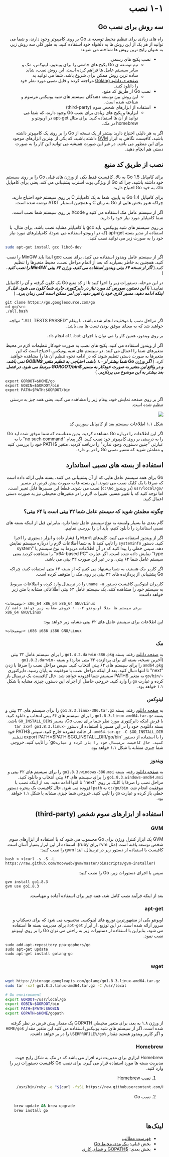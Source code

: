 <div dir="rtl">

# ۱-۱ نصب

## سه روش برای نصب Go

راه های زیادی برای تنظیم محیط توسعه ی Go بر روی کامپیوتر وجود دارند، و شما می توانید از هر یک از این روش ها به دلخواه خود استفاده کنید. به طور کلی سه روش زیر، به عنوان رایج ترین روش ها شناخته می شوند:

- نصب پکیج های رسمی.
    - تیم توسعه ی Go پکیج های جامعی را برای ویندوز، لینوکس، مک و سایر سیستم عامل ها فراهم کرده است. این روش نصب، شاید ساده ترین روش ممکن برای شروع باشد. شما می توانید به [صفحه ی دانلود Golang](https://golang.org/dl/) مراجعه کرده و فایل نصبی مورد نظر خود را دانلود کنید.
- نصب Go از طریق کد منبع.
    - این روش بین توسعه دهندگان سیستم های شبه یونیکس مرسوم و شناخته شده است.
- استفاده از ابزارهای شخص سوم (third-party)
    - ابزارها و پکیج های زیادی برای نصب Go وجود دارند، که شما می توانید از آن ها استفاده کنید. برای مثال apt-get در اوبونتو و homebrew در مک.

اگر به هر دلیلی احتیاح دارید بیشتر از یک نسخه از Go را بر روی یک کامپیوتر داشته باشید، کافیست نگاهی به ابزار [GVM](https://github.com/moovweb/gvm) داشته باشید، که یکی از بهترین ابزارهای موجود برای این منظور می باشد. در غیر این صورت همیشه می توانید این کار را به صورت دستی هم انجام دهید.

## نصب از طریق کد منبع

برای کامپایل Go 1.5 به بالا، کافیست فقط یکی از ورژن های قبلی Go را بر روی سیستم خود داشته باشید، چرا که Go از ویژگی بوت استرپ پشتیبانی می کند. یعنی برای کامپایل Go، به خود Go احتیاج دارید.

برای کامپایل Go 1.4 به پایین، شما به یک کامپایلر C بر روی سیستم خود احتیاج دارید. چراکه هنوز بخش هایی از Go به زبان C و همچنین اسمبلر AT&T نوشته شده است.

اگر از سیستم عامل مک استفاده می کنید و Xcode بر روی سیستم شما نصب است، شما کامپایلر مورد نیاز خود را دارید.

بر روی سیستم های شبه یونیکس، باید gcc یا کامپایلر مشابه نصب باشد. برای مثال، با استفاده از مدیر بسته apt-get (که در اوبونتو استفاده می شود)، کامپایلرهای مورد نیاز خود را به صورت زیر می توانید نصب کنید.

</div>

```sh
sudo apt-get install gcc libc6-dev
```

<div dir="rtl">

اگر از سیستم عامل ویندوز استفاده می کنید، برای نصب gcc ابتدا باید MinGW را نصب کنید. همچنین به خاطر بسپارید که بعد از اتمام مراحل نصب، محیط متغیرها را تنظیم کنید.( ***اگر از نسخه ۶۴ بیتی ویندوز استفاده می کنید، ورژن ۶۴ بیتی MinGW را نصب کنید.*** )

در این مرحله، دستورات زیر را اجرا کنید تا از کد منبع Go یک کلون گرفته و آن را کامپایل نمایید.( ***با این دستور، سورس کد مورد نیاز در دایرکتوری جاری شما کلون می شود. قبل از اینکه ادامه دهید، مسیر کاری خود را تغییر دهید. این امر ممکن است کمی زمان ببرد.*** )

</div>

	git clone https://go.googlesource.com/go
	cd go/src
	./all.bash 
	
<div dir="rtl">

اگر مراحل نصب با موفقیت انجام شده باشد، با پیغام "ALL TESTS PASSED." مواجه خواهید شد که به معنای موفق بودن تست ها می باشد.


بر روی ویندوز، همین کار را می توان با اجرای `all.bat` انجام داد.


اگر از ویندوز استفاده می کنید، پکیج های نصب به صورت خودکار تنظیمات لازم در محیط متغیرهای شما را اعمال می کنند. در سیستم های شبه یونیکس، احتیاج است که این متغیرها به صورت دستی تنظیم شوند که در ادامه نحوه تنظیم آن ها را مشاهده خواهید کرد. ( ***اگر ورژن Go شما بیشتر از ۱.۰ باشد، احتیاجی به تنظیم متغیر $GOBIN نمی باشد، و در واقع این متغیر به صورت خودکار به مسیر $GOROOT/bin مرتبط می شود. در فصل بعد بیشتر به این موضوع می پردازیم.*** )

</div>

    export GOROOT=$HOME/go
    export GOBIN=$GOROOT/bin
    export PATH=$PATH:$GOROOT/bin

<div dir="rtl">

اگر بر روی صفحه نمایش خود، پیغام زیر را مشاهده می کنید، یعنی همه چیز به درستی تنظیم شده است.

![](images/1.1.mac.png?raw=true)

شکل ۱.۱ اطلاعات سیستم بعد از کامپایل سورس کد

اگر این اطلاعات را درباره Go مشاهده کردید، بدین معناست که شما موفق شده اید Go را به درستی بر روی کامپیوتر خود نصب کنید. اگر پیغام "no such command" یا به عبارتی "چنین دستوری وجود ندارد" را دریافت کردید، متغیر $PATH خود را بررسی کنید و مطمئن شوید که مسیر نصبی Go را در بر دارد.

## استفاده از بسته های نصبی استاندارد

Go برای همه سیستم عامل هایی که از آن پشتیبانی می کنند، بسته هایی ارائه داده است که صرفا با یک کلیک نصب می شوند. این بسته ها به صورت پیش فرص در مسیر `/usr/local/go` (در ویندوز `c:\Go`) نصب می شوند. قطعا این مسیرها قابل تغییر است، اما توجه کنید که با تغییر مسیر، تغییرات لازم را در متغیرهای محیطی نیز به صورت دستی اعمال کنید. 

### چگونه مطمئن شوید که سیستم عامل شما ۳۲ بیتی است یا ۶۴ بیتی؟

گام بعدی ما بسیار وابسته به نوع سیستم عامل شما دارد، بنابراین قبل از اینکه بسته های نصبی استاندارد را دانلود کنیم، باید آن را بررسی نماییم.

اگر از ویندوز استفاده می کنید، کلیدهای `Win+R` را فشار داده و ابزار دستوری را اجرا کنید. دستور `systeminfo` را تایپ کنید تا به شما اطلاعات لازم را درباره سیستم نمایش دهد. سپس خطی را پیدا کنید که در آن اطلاعات مربوط به نوع سیستم یا "system type" نمایش داده شده است. اگر عبارت "x64-based PC" را مشاهده کردید یعنی سیستم عامل شما ۶۴ بیتی، و در غیر این صورت ۳۲ بیتی می باشد.

اگر کاربر مک هستید، به شما پیشنهاد می کنیم که از بسته ۶۴ بیتی استفاده کنید، چراکه Go پشتیبانی از پردازنده های ۳۲ بیتی بر روی مک را متوقف کرده است.

کاربران لینوکس کافیست دستور `uname -a` را در ترمینال وارد کرده و اطلاعات مربوط به سیستم خود را مشاهده کنند. یک سیستم عامل ۶۴ بیتی اطلاعاتی مشابه با متن زیر خواهد داشت:

</div>

    <توضیحات> x86_64 x86_64 x86_64 GNU/Linux
    // برخی سیستم ها مثلا اوبونتو ۱۰.۰۴ خروجی مشابه زیر خواهد داشت
    x86_64 GNU/Linux

<div dir="rtl">

این اطلاعات برای سیستم عامل های ۳۲ بیتی مشابه زیر خواهد بود:

</div>

    <توضیحات> i686 i686 i386 GNU/Linux

<div dir="rtl">

### مک

به [صفحه دانلود](https://golang.org/dl/) رفته، بسته `go1.4.2.darwin-386.pkg` را برای سیستم عامل ۳۲ بیتی (آخرین نسخه، بسته ای برای پردازنده ۳۲ بیتی ندارد) و بسته `go1.8.3.darwin-amd64.pkg` را برای سیستم های ۶۴ بیتی انتخاب کنید. سپس مراحل نصب را صرفا با زدن "next" تا انتها دنبال کنید. بعد از اینکه مراحل نصب با موفقیت به پایان رسید، دایرکتوری `~/go/bin` به متغیر $PATH سیستم شما افزوده خواهد شد. حال کافیست یک ترمینال باز کرده و عبارت `go` را وارد کنید. خروجی حاصل از اجرای این دستور، چیزی مشابه با شکل ۱.۱ خواهد بود. 

### لینوکس

به [صفحه دانلود](https://golang.org/dl/) رفته، بسته `go1.8.3.linux-386.tar.gz` را برای سیستم های ۳۲ بیتی و بسته `go1.8.3.linux-amd64.tar.gz` را برای سیستم های ۶۴ بیتی انتخاب و دانلود کنید. با فرض اینکه دایرکتوری مورد نظر شما برای نصب Go، مسیر `$GO_INSTALL_DIR` باشد، بسته دانلودی خود را در این مسیر با استفاده از دستور `tar zxvf go1.8.3.linux-amd64.tar.gz -C $GO_INSTALL_DIR`، از حالت فشرده خارج کنید. سپس $PATH خود را با استفاده از دستور `export PATH=$PATH:$GO_INSTALL_DIR/go/bin` تنظیم کنید. حال کافیست ترمینال خود را باز کرده و عبارت `go` را تایپ کنید. خروجی شما چیزی مشابه با شکل ۱.۱ خواهد بود. 

### ویندوز

به [صفحه دانلود](https://golang.org/dl/) رفته، بسته `go1.8.3.windows-386.msi` را برای سیستم های ۳۲ بیتی و `go1.8.3.windows-amd64.msi` را برای سیستم های ۶۴ بیتی انتخاب و دانلود کنید. مراحل نصب را صرفا با کلیک بر روی "next" تا انتها ادامه دهید. بعد از اینکه نصب با موفقیت انجام شد، `c:/go/bin` به `path` افزوده می شود. حال کافیست یک پنجره دستور خطی باز کرده و عبارت `go` را تایپ کنید. خروجی شما چیزی مشابه با شکل ۱.۱ خواهد بود.

## استفاده از ابزارهای سوم شخص (third-party)

### GVM

GVM یک ابزار کنترل ورژن برای Go محسوب می شود که با استفاده از ابزارهای سوم شخص توسعه یافته است (مثل rvm برای ruby). استفاده از این ابزار بسیار آسان است. کافیست با استفاده از دستور زیر در ترمینال، ابتدا gvm را نصب کنید:

</div>

    bash < <(curl -s -S -L https://raw.github.com/moovweb/gvm/master/binscripts/gvm-installer)

<div dir="rtl">

سپس با اجرای دستورات زیر، Go  را نصب کنید:

</div>

    gvm install go1.8.3
    gvm use go1.8.3

<div dir="rtl">

بعد از اینکه فرآیند نصب کامل شد، همه چیز برای استفاده آماده و مهیاست.

### apt-get

اوبونتو یکی از مشهورترین توزیع های لینوکسی محسوب می شود که برای دسکتاپ و سرور ارائه شده است. در این توزیع، از ابزار `apt-get` برای مدیریت بسته ها استفاده می شود، بنابراین با استفاده از دستورات زیر به راحتی می توان Go را بر روی اوبونتو نصب نمود.

</div>

    sudo add-apt-repository ppa:gophers/go
    sudo apt-get update
    sudo apt-get install golang-go

<div dir="rtl">

### wget

</div>

```sh

wget https://storage.googleapis.com/golang/go1.8.3.linux-amd64.tar.gz
sudo tar -xzf go1.8.3.linux-amd64.tar.gz -C /usr/local 

# Go environment
export GOROOT=/usr/local/go
export GOBIN=$GOROOT/bin
export PATH=$PATH:$GOBIN
export GOPATH=$HOME/gopath 
```    

<div dir="rtl">

از ورژن ۱.۸ به بعد، برای متغیر محیطی GOPATH یک مقدار پیش فرض در نظر گرفته شده است. اگر از سیستم های شبه یونیکس استفاده می کنید این متغیر مقدار `$HOME/go` و اگر کاربر ویندوز هستید مقدار `%USERPROFILE%/go` را در بر خواهد داشت.

### Homebrew

Homebrew ابزاری برای مدیریت نرم افزار می باشد که در مک به شکل رایج جهت مدیریت بسته ها مورد استفاده قرار می گیرد. برای نصب Go کافیست دستورات زیر را وارد کنید.

1. نصب Homebrew

</div>

```sh
     /usr/bin/ruby -e "$(curl -fsSL https://raw.githubusercontent.com/Homebrew/install/master/install)"
```

<div dir="rtl">

2. نصب Go

</div>

```sh
    brew update && brew upgrade
    brew install go
```
<div dir="rtl">

## لینک‌ها

- [فهرست مطالب](preface.md)
- بخش قبلی: [پیکربندی محیط Go](01.0.md)
- بخش بعدی: [$GOPATH و فضای کاری](01.2.md)

</div>
